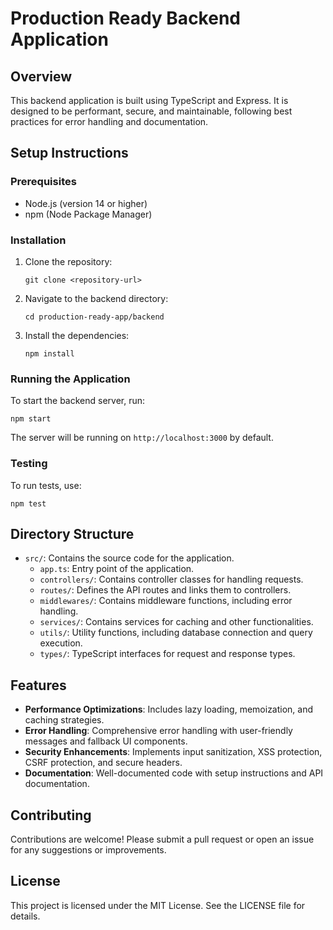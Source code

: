 # Production Ready Backend Application

## Overview
This backend application is built using TypeScript and Express. It is designed to be performant, secure, and maintainable, following best practices for error handling and documentation.

## Setup Instructions

### Prerequisites
- Node.js (version 14 or higher)
- npm (Node Package Manager)

### Installation
1. Clone the repository:
   ```
   git clone <repository-url>
   ```
2. Navigate to the backend directory:
   ```
   cd production-ready-app/backend
   ```
3. Install the dependencies:
   ```
   npm install
   ```

### Running the Application
To start the backend server, run:
```
npm start
```
The server will be running on `http://localhost:3000` by default.

### Testing
To run tests, use:
```
npm test
```

## Directory Structure
- `src/`: Contains the source code for the application.
  - `app.ts`: Entry point of the application.
  - `controllers/`: Contains controller classes for handling requests.
  - `routes/`: Defines the API routes and links them to controllers.
  - `middlewares/`: Contains middleware functions, including error handling.
  - `services/`: Contains services for caching and other functionalities.
  - `utils/`: Utility functions, including database connection and query execution.
  - `types/`: TypeScript interfaces for request and response types.

## Features
- **Performance Optimizations**: Includes lazy loading, memoization, and caching strategies.
- **Error Handling**: Comprehensive error handling with user-friendly messages and fallback UI components.
- **Security Enhancements**: Implements input sanitization, XSS protection, CSRF protection, and secure headers.
- **Documentation**: Well-documented code with setup instructions and API documentation.

## Contributing
Contributions are welcome! Please submit a pull request or open an issue for any suggestions or improvements.

## License
This project is licensed under the MIT License. See the LICENSE file for details.